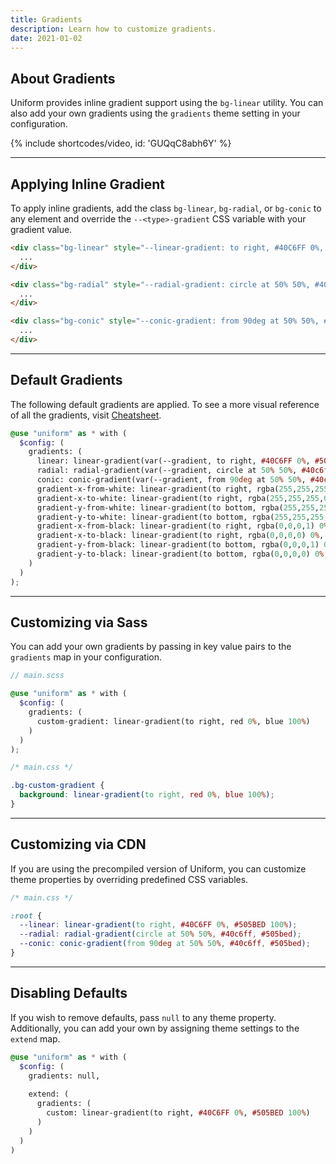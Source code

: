 ```yaml
---
title: Gradients
description: Learn how to customize gradients.
date: 2021-01-02
---
```


## About Gradients

Uniform provides inline gradient support using the `bg-linear` utility. You can also add your own gradients using the `gradients` theme setting in your configuration.

{% include shortcodes/video, id: 'GUQqC8abh6Y' %}

---

## Applying Inline Gradient

To apply inline gradients, add the class `bg-linear`, `bg-radial`, or `bg-conic` to any element and override the `--<type>-gradient` CSS variable with your gradient value.

```html
<div class="bg-linear" style="--linear-gradient: to right, #40C6FF 0%, #505BED 100%;">
  ...
</div>

<div class="bg-radial" style="--radial-gradient: circle at 50% 50%, #40c6ff, #505bed;">
  ...
</div>

<div class="bg-conic" style="--conic-gradient: from 90deg at 50% 50%, #40c6ff, #505bed;">
  ...
</div>
```

---

## Default Gradients

The following default gradients are applied. To see a more visual reference of all the gradients, visit [Cheatsheet](/cheatsheet/gradients).

```scss
@use "uniform" as * with (
  $config: (
    gradients: (
      linear: linear-gradient(var(--gradient, to right, #40C6FF 0%, #505BED 100%)),
      radial: radial-gradient(var(--gradient, circle at 50% 50%, #40c6ff, #505bed)),
      conic: conic-gradient(var(--gradient, from 90deg at 50% 50%, #40c6ff, #505bed)),
      gradient-x-from-white: linear-gradient(to right, rgba(255,255,255,1) 0%, rgba(255,255,255,0) 100%),
      gradient-x-to-white: linear-gradient(to right, rgba(255,255,255,0) 0%, rgba(255,255,255,1) 100%),
      gradient-y-from-white: linear-gradient(to bottom, rgba(255,255,255,1) 0%, rgba(255,255,255,0) 100%),
      gradient-y-to-white: linear-gradient(to bottom, rgba(255,255,255,0) 0%, rgba(255,255,255,1) 100%),
      gradient-x-from-black: linear-gradient(to right, rgba(0,0,0,1) 0%, rgba(0,0,0,0) 100%),
      gradient-x-to-black: linear-gradient(to right, rgba(0,0,0,0) 0%, rgba(0,0,0,1) 100%),
      gradient-y-from-black: linear-gradient(to bottom, rgba(0,0,0,1) 0%, rgba(0,0,0,0) 100%),
      gradient-y-to-black: linear-gradient(to bottom, rgba(0,0,0,0) 0%, rgba(0,0,0,1) 100%),
    )
  )
);
```

---

## Customizing via Sass

You can add your own gradients by passing in key value pairs to the `gradients` map in your configuration.

```scss
// main.scss

@use "uniform" as * with (
  $config: (
    gradients: (
      custom-gradient: linear-gradient(to right, red 0%, blue 100%)
    )
  )
);
```

```css
/* main.css */

.bg-custom-gradient {
  background: linear-gradient(to right, red 0%, blue 100%);
}
```

---

## Customizing via CDN

If you are using the precompiled version of Uniform, you can customize theme properties by overriding predefined CSS variables. 

```css
/* main.css */

:root {
  --linear: linear-gradient(to right, #40C6FF 0%, #505BED 100%);
  --radial: radial-gradient(circle at 50% 50%, #40c6ff, #505bed);
  --conic: conic-gradient(from 90deg at 50% 50%, #40c6ff, #505bed);
}
```

---

## Disabling Defaults

If you wish to remove defaults, pass `null` to any theme property. Additionally, you can add your own by assigning theme settings to the `extend` map.

```scss
@use "uniform" as * with (
  $config: (
    gradients: null,
    
    extend: (
      gradients: (
        custom: linear-gradient(to right, #40C6FF 0%, #505BED 100%)
      )
    )
  )
)
